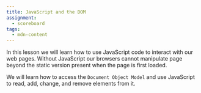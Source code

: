 ```yaml
---
title: JavaScript and the DOM
assignment:
  - scoreboard
tags:
  - mdn-content
---
```


In this lesson we will learn how to use JavaScript code to interact with our web
pages. Without JavaScript our browsers cannot manipulate page beyond the static
version present when the page is first loaded.

We will learn how to access the `Document Object Model` and use JavaScript to
read, add, change, and remove elements from it.
